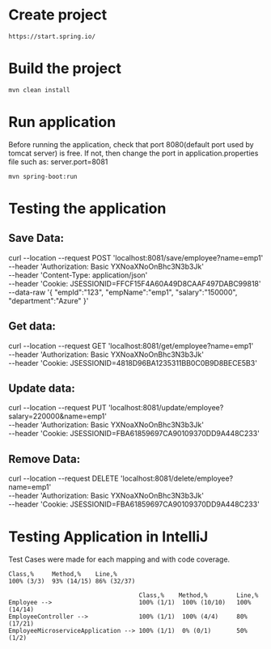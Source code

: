 # Create project

``` 
https://start.spring.io/
```

# Build the project

``` 
mvn clean install
```

# Run application
Before running the application, check that port 8080(default port used by tomcat server) is free. If not, then change the port in application.properties file such as:
server.port=8081


``` 
mvn spring-boot:run
```

# Testing the application

## Save Data:

curl --location --request POST 'localhost:8081/save/employee?name=emp1' \
--header 'Authorization: Basic YXNoaXNoOnBhc3N3b3Jk' \
--header 'Content-Type: application/json' \
--header 'Cookie: JSESSIONID=FFCF15F4A60A49D8CAAF497DABC99818' \
--data-raw '{
"empId":"123",
"empName":"emp1",
"salary":"150000",
"department":"Azure"
}'

## Get data:
curl --location --request GET 'localhost:8081/get/employee?name=emp1' \
--header 'Authorization: Basic YXNoaXNoOnBhc3N3b3Jk' \
--header 'Cookie: JSESSIONID=4818D96BA1235311BB0C0B9D8BECE5B3'

## Update data:

curl --location --request PUT 'localhost:8081/update/employee?salary=220000&name=emp1' \
--header 'Authorization: Basic YXNoaXNoOnBhc3N3b3Jk' \
--header 'Cookie: JSESSIONID=FBA61859697CA90109370DD9A448C233'

## Remove Data:

curl --location --request DELETE 'localhost:8081/delete/employee?name=emp1' \
--header 'Authorization: Basic YXNoaXNoOnBhc3N3b3Jk' \
--header 'Cookie: JSESSIONID=FBA61859697CA90109370DD9A448C233'

# Testing Application in IntelliJ
Test Cases were made for each mapping and with code coverage.
```
Class,%     Method,%    Line,%
100% (3/3)	93% (14/15)	86% (32/37)
```
```
                                    Class,%    Method,%        Line,%              
Employee -->                        100% (1/1)	100% (10/10)   100% (14/14)
EmployeeController -->              100% (1/1)	100% (4/4)	   80% (17/21)
EmployeeMicroserviceApplication --> 100% (1/1)	0% (0/1)	   50% (1/2)
```